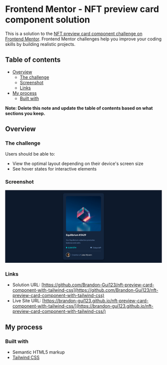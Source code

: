 # Frontend Mentor - NFT preview card component solution

This is a solution to the [NFT preview card component challenge on Frontend Mentor](https://www.frontendmentor.io/challenges/nft-preview-card-component-SbdUL_w0U). Frontend Mentor challenges help you improve your coding skills by building realistic projects. 

## Table of contents

- [Overview](#overview)
  - [The challenge](#the-challenge)
  - [Screenshot](#screenshot)
  - [Links](#links)
- [My process](#my-process)
  - [Built with](#built-with)

**Note: Delete this note and update the table of contents based on what sections you keep.**

## Overview

### The challenge

Users should be able to:

- View the optimal layout depending on their device's screen size
- See hover states for interactive elements

### Screenshot

![Screenshot of website](./images/screenshot.png)

### Links

- Solution URL: [https://github.com/Brandon-Gui123/nft-preview-card-component-with-tailwind-css](https://github.com/Brandon-Gui123/nft-preview-card-component-with-tailwind-css)
- Live Site URL: [https://brandon-gui123.github.io/nft-preview-card-component-with-tailwind-css/](https://brandon-gui123.github.io/nft-preview-card-component-with-tailwind-css/)

## My process

### Built with

- Semantic HTML5 markup
- [Tailwind CSS](https://tailwindcss.com/)
